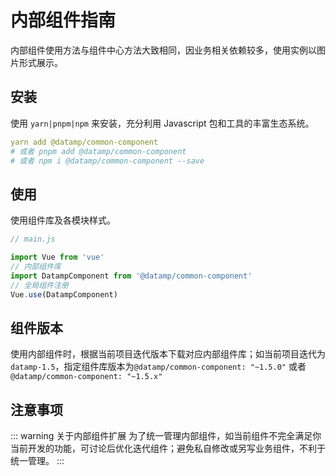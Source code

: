 # 内部组件指南
内部组件使用方法与组件中心方法大致相同，因业务相关依赖较多，使用实例以图片形式展示。
## 安装
使用 `yarn|pnpm|npm` 来安装，充分利用 Javascript 包和工具的丰富生态系统。

``` yaml
yarn add @datamp/common-component
# 或者 pnpm add @datamp/common-component
# 或者 npm i @datamp/common-component --save
```
## 使用
使用组件库及各模块样式。
``` js
// main.js

import Vue from 'vue'
// 内部组件库
import DatampComponent from '@datamp/common-component'
// 全局组件注册
Vue.use(DatampComponent)
```
## 组件版本
使用内部组件时，根据当前项目迭代版本下载对应内部组件库；如当前项目迭代为`datamp-1.5`，指定组件库版本为`@datamp/common-component: "~1.5.0"` 或者 `@datamp/common-component: "~1.5.x"`

## 注意事项

::: warning 关于内部组件扩展
为了统一管理内部组件，如当前组件不完全满足你当前开发的功能，可讨论后优化迭代组件；避免私自修改或另写业务组件，不利于统一管理。
:::

